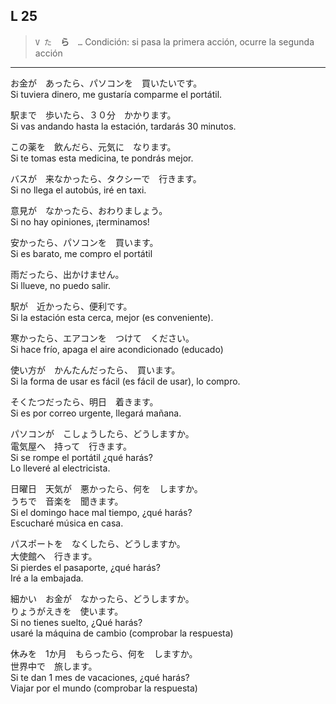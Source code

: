 L 25
-----

> ```V た```　**ら**　```…```
> Condición: si pasa la primera acción, ocurre la segunda acción

***

お金が　あったら、パソコンを　買いたいです。  
Si tuviera dinero, me gustaría comparme el portátil.

駅まで　歩いたら、３０分　かかります。  
Si vas andando hasta la estación, tardarás 30 minutos.

この薬を　飲んだら、元気に　なります。  
Si te tomas esta medicina, te pondrás mejor.

バスが　来なかったら、タクシーで　行きます。  
Si no llega el autobús, iré en taxi.

意見が　なかったら、おわりましょう。  
Si no hay opiniones, ¡terminamos!

安かったら、パソコンを　買います。  
Si es barato, me compro el portátil

雨だったら、出かけません。  
Si llueve, no puedo salir.

駅が　近かったら、便利です。  
Si la estación esta cerca, mejor (es conveniente).

寒かったら、エアコンを　つけて　ください。  
Si hace frío, apaga el aire acondicionado (educado)

使い方が　かんたんだったら、　買います。  
Si la forma de usar es fácil (es fácil de usar), lo compro.

そくたつだったら、明日　着きます。  
Si es por correo urgente, llegará mañana.

パソコンが　こしょうしたら、どうしますか。  
電気屋へ　持って　行きます。  
Si se rompe el portátil ¿qué harás?  
Lo lleveré al electricista.

日曜日　天気が　悪かったら、何を　しますか。  
うちで　音楽を　聞きます。  
Si el domingo hace mal tiempo, ¿qué harás?  
Escucharé música en casa.

パスポートを　なくしたら、どうしますか。  
大使館へ　行きます。  
Si pierdes el pasaporte, ¿qué harás?  
Iré a la embajada.

細かい　お金が　なかったら、どうしますか。  
りょうがえきを　使います。  
Si no tienes suelto, ¿Qué harás?  
usaré la máquina de cambio (comprobar la respuesta)

休みを　1か月　もらったら、何を　しますか。  
世界中で　旅します。  
Si te dan 1 mes de vacaciones, ¿qué harás?  
Viajar por el mundo (comprobar la respuesta)

